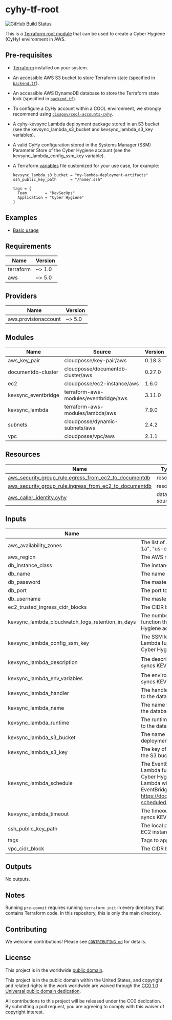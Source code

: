 # cyhy-tf-root #

[![GitHub Build Status](https://github.com/cisagov/cyhy-tf-root/workflows/build/badge.svg)](https://github.com/cisagov/cyhy-tf-root/actions)

This is a [Terraform root module](https://www.terraform.io/docs/modules/index.html)
that can be used to create a Cyber Hygiene (CyHy) environment in AWS.

## Pre-requisites ##

- [Terraform](https://www.terraform.io/) installed on your system.
- An accessible AWS S3 bucket to store Terraform state
  (specified in [`backend.tf`](backend.tf)).
- An accessible AWS DynamoDB database to store the Terraform state lock
  (specified in [`backend.tf`](backend.tf)).
- To configure a CyHy account within a COOL environment, we strongly recommend
  using
  [`cisagov/cool-accounts-cyhy`](https://github.com/cisagov/cool-accounts-cyhy).
- A cyhy-kevsync Lambda deployment package stored in an S3 bucket (see the
  kevsync_lambda_s3_bucket and kevsync_lambda_s3_key variables).
- A valid CyHy configuration stored in the Systems Manager (SSM) Parameter
  Store of the Cyber Hygiene account (see the kevsync_lambda_config_ssm_key
  variable).
- A Terraform [variables](variables.tf) file customized for your use case, for
  example:

  ```hcl
  kevsync_lambda_s3_bucket = "my-lambda-deployment-artifacts"
  ssh_public_key_path      = "/home/.ssh"

  tags = {
    Team        = "DevSecOps"
    Application = "Cyber Hygiene"
  }
  ```

## Examples ##

- [Basic usage](https://github.com/cisagov/cyhy-tf-root/tree/develop/examples/basic_usage)

<!-- BEGIN_TF_DOCS -->
## Requirements ##

| Name | Version |
|------|---------|
| terraform | ~> 1.0 |
| aws | ~> 5.0 |

## Providers ##

| Name | Version |
|------|---------|
| aws.provisionaccount | ~> 5.0 |

## Modules ##

| Name | Source | Version |
|------|--------|---------|
| aws\_key\_pair | cloudposse/key-pair/aws | 0.18.3 |
| documentdb-cluster | cloudposse/documentdb-cluster/aws | 0.27.0 |
| ec2 | cloudposse/ec2-instance/aws | 1.6.0 |
| kevsync\_eventbridge | terraform-aws-modules/eventbridge/aws | 3.11.0 |
| kevsync\_lambda | terraform-aws-modules/lambda/aws | 7.9.0 |
| subnets | cloudposse/dynamic-subnets/aws | 2.4.2 |
| vpc | cloudposse/vpc/aws | 2.1.1 |

## Resources ##

| Name | Type |
|------|------|
| [aws_security_group_rule.egress_from_ec2_to_documentdb](https://registry.terraform.io/providers/hashicorp/aws/latest/docs/resources/security_group_rule) | resource |
| [aws_security_group_rule.ingress_from_ec2_to_documentdb](https://registry.terraform.io/providers/hashicorp/aws/latest/docs/resources/security_group_rule) | resource |
| [aws_caller_identity.cyhy](https://registry.terraform.io/providers/hashicorp/aws/latest/docs/data-sources/caller_identity) | data source |

## Inputs ##

| Name | Description | Type | Default | Required |
|------|-------------|------|---------|:--------:|
| aws\_availability\_zones | The list of AWS availability zones to deploy into (e.g. ["us-east-1a", "us-east-1b", "us-east-1c"]. | `list(string)` | ```[ "us-east-1a", "us-east-1b", "us-east-1c" ]``` | no |
| aws\_region | The AWS region to deploy into (e.g. "us-east-1"). | `string` | `"us-east-1"` | no |
| db\_instance\_class | The instance class to use for the DocumentDB cluster. | `string` | `"db.r5.large"` | no |
| db\_name | The name of the database to create. | `string` | `"cyhy"` | no |
| db\_password | The master password for the database user. | `string` | n/a | yes |
| db\_port | The port to use for the DocumentDB cluster. | `number` | `27017` | no |
| db\_username | The master username for the database user. | `string` | n/a | yes |
| ec2\_trusted\_ingress\_cidr\_blocks | The CIDR blocks to allow access to the EC2 instance. | `list(string)` | `[]` | no |
| kevsync\_lambda\_cloudwatch\_logs\_retention\_in\_days | The number of days to retain CloudWatch logs for the Lambda function that syncs KEV data to the database in the Cyber Hygiene account. | `number` | `90` | no |
| kevsync\_lambda\_config\_ssm\_key | The SSM key that contains the configuration to use for the Lambda function that syncs KEV data to the database in the Cyber Hygiene account. | `string` | `"/cyhy-kevsync/config"` | no |
| kevsync\_lambda\_description | The description to associate with the Lambda function that syncs KEV data to the database in the Cyber Hygiene account. | `string` | `"Syncs KEV data to the database in the Cyber Hygiene account."` | no |
| kevsync\_lambda\_env\_variables | The environment variables to set for the Lambda function that syncs KEV data to the database in the Cyber Hygiene account. | `map(string)` | `{}` | no |
| kevsync\_lambda\_handler | The handler to use for the Lambda function that syncs KEV data to the database in the Cyber Hygiene account. | `string` | `"lambda_handler.handler"` | no |
| kevsync\_lambda\_name | The name to assign the Lambda function that syncs KEV data to the database in the Cyber Hygiene account. | `string` | `"cyhy-kevsync"` | no |
| kevsync\_lambda\_runtime | The runtime to use for the Lambda function that syncs KEV data to the database in the Cyber Hygiene account. | `string` | `"python3.12"` | no |
| kevsync\_lambda\_s3\_bucket | The name of the S3 bucket where the cyhy-kevsync Lambda deployment package is stored. | `string` | n/a | yes |
| kevsync\_lambda\_s3\_key | The key of the cyhy-kevsync Lambda deployment package in the S3 bucket. | `string` | `"cyhy-kevsync-lambda.zip"` | no |
| kevsync\_lambda\_schedule | The EventBridge expression that represents when to run the Lambda function that syncs KEV data to the database in the Cyber Hygiene account.  The default value indicates that the Lambda will run every day at 6:00 AM UTC.  For details on EventBridge expression syntax, refer to <https://docs.aws.amazon.com/eventbridge/latest/userguide/eb-scheduled-rule-pattern.html> | `string` | `"cron(0 6 * * ? *)"` | no |
| kevsync\_lambda\_timeout | The timeout (in seconds) to use for the Lambda function that syncs KEV data to the database in the Cyber Hygiene account. | `number` | `300` | no |
| ssh\_public\_key\_path | The local path to store the SSH public key used to access the EC2 instance. | `string` | n/a | yes |
| tags | Tags to apply to all AWS resources created. | `map(string)` | `{}` | no |
| vpc\_cidr\_block | The CIDR block to use for the VPC (e.g. "10.0.0.0/16"). | `string` | `"10.0.0.0/16"` | no |

## Outputs ##

No outputs.
<!-- END_TF_DOCS -->

## Notes ##

Running `pre-commit` requires running `terraform init` in every directory that
contains Terraform code. In this repository, this is only the main directory.

## Contributing ##

We welcome contributions!  Please see [`CONTRIBUTING.md`](CONTRIBUTING.md) for
details.

## License ##

This project is in the worldwide [public domain](LICENSE).

This project is in the public domain within the United States, and
copyright and related rights in the work worldwide are waived through
the [CC0 1.0 Universal public domain
dedication](https://creativecommons.org/publicdomain/zero/1.0/).

All contributions to this project will be released under the CC0
dedication. By submitting a pull request, you are agreeing to comply
with this waiver of copyright interest.
